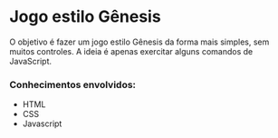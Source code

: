 # Jogo estilo Gênesis

O objetivo é fazer um jogo estilo Gênesis da forma mais simples, sem muitos controles.
A ideia é apenas exercitar alguns comandos de JavaScript.

### Conhecimentos envolvidos:

* HTML
* CSS
* Javascript
 




